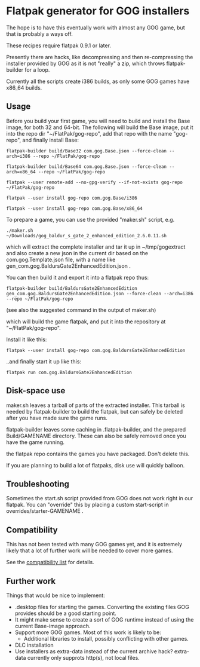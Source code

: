 # Flatpak generator for GOG installers
The hope is to have this eventually work with almost any GOG game, but that is probably a ways off.

These recipes require flatpak 0.9.1 or later.

Presently there are hacks, like decompressing and then re-compressing the installer provided by GOG as it is not "really" a zip, which throws flatpak-builder for a loop.

Currently all the scripts create i386 builds, as only some GOG games have x86_64 builds.

## Usage
Before you build your first game, you will need to build and install the Base image, for both 32 and 64-bit.
The following will build the Base image, put it into the repo dir "~/FlatPak/gog-repo", add that repo with the name "gog-repo", and finally install Base:

`flatpak-builder build/Base32 com.gog.Base.json --force-clean --arch=i386 --repo ~/FlatPak/gog-repo`

`flatpak-builder build/Base64 com.gog.Base.json --force-clean --arch=x86_64 --repo ~/FlatPak/gog-repo`

`flatpak --user remote-add --no-gpg-verify --if-not-exists gog-repo ~/FlatPak/gog-repo`

`flatpak --user install gog-repo com.gog.Base/i386`

`flatpak --user install gog-repo com.gog.Base/x86_64`


To prepare a game, you can use the provided "maker.sh" script, e.g.

`./maker.sh ~/Downloads/gog_baldur_s_gate_2_enhanced_edition_2.6.0.11.sh`

which will extract the complete installer and tar it up in ~/tmp/gogextract and also create a new json in the current dir based on the com.gog.Template.json file, with a name like gen_com.gog.BaldursGate2EnhancedEdition.json .

You can then build it and export it into a flatpak repo thus:

`flatpak-builder build/BaldursGate2EnhancedEdition gen_com.gog.BaldursGate2EnhancedEdition.json --force-clean --arch=i386 --repo ~/FlatPak/gog-repo`

(see also the suggested command in the output of maker.sh)

which will build the game flatpak, and put it into the repository at "~/FlatPak/gog-repo".

Install it like this:

`flatpak --user install gog-repo com.gog.BaldursGate2EnhancedEdition`

..and finally start it up like this:

`flatpak run com.gog.BaldursGate2EnhancedEdition`

## Disk-space use
maker.sh leaves a tarball of parts of the extracted installer. This tarball is needed by flatpak-builder to build the flatpak, but can safely be deleted after you have made sure the game runs.

flatpak-builder leaves some caching in .flatpak-builder, and the prepared Build/GAMENAME directory. These can also be safely removed once you have the game running.

the flatpak repo contains the games you have packaged. Don't delete this.

If you are planning to build a lot of flatpaks, disk use will quickly balloon.

## Troubleshooting
Sometimes the start.sh script provided from GOG does not work right in our flatpak.
You can "override" this by placing a custom start-script in overrides/starter-GAMENAME .

## Compatibility
This has not been tested with many GOG games yet, and it is extremely likely that a lot of further work will be needed to cover more games.

See the [compatibility list](https://github.com/kujeger/flatpak-gog/wiki/Compatibility) for details.

## Further work
Things that would be nice to implement:

* .desktop files for starting the games. Converting the existing files GOG provides should be a good starting point.
* It might make sense to create a sort of GOG runtime instead of using the current Base-image approach.
* Support more GOG games. Most of this work is likely to be:
  * Additional libraries to install, possibly conflicting with other games.
* DLC installation
* Use installers as extra-data instead of the current archive hack? extra-data currently only supprots http(s), not local files.
